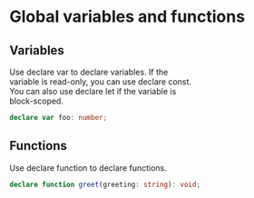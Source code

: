 # Global variables and functions

## Variables

Use declare var to declare variables. If the  
variable is read-only, you can use declare const.  
You can also use declare let if the variable is  
block-scoped.  

```typescript
declare var foo: number;
```

## Functions  

Use declare function to declare functions.  

```typescript
declare function greet(greeting: string): void;
```
